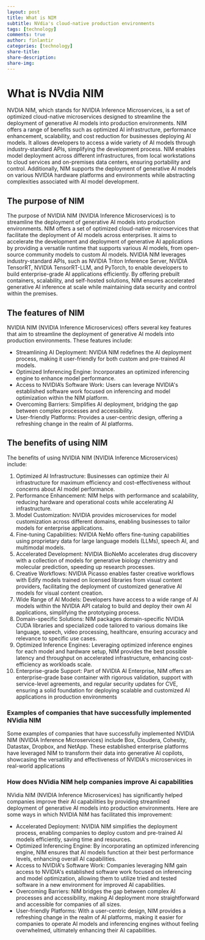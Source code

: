 ```yaml
---
layout: post
title: What is NIM
subtitle: NVdia's cloud-native production environments
tags: [technology]
comments: true
author: finlantir
categories: [technology]
share-title:
share-description:
share-img:
---
```




# What is NVdia NIM
NVDIA NIM, which stands for NVIDIA Inference Microservices, is a set of optimized cloud-native microservices designed to streamline the deployment of generative AI models into production environments. NIM offers a range of benefits such as optimized AI infrastructure, performance enhancement, scalability, and cost reduction for businesses deploying AI models. It allows developers to access a wide variety of AI models through industry-standard APIs, simplifying the development process. NIM enables model deployment across different infrastructures, from local workstations to cloud services and on-premises data centers, ensuring portability and control. Additionally, NIM supports the deployment of generative AI models on various NVIDIA hardware platforms and environments while abstracting complexities associated with AI model development.



## The purpose of NIM
The purpose of NVIDIA NIM (NVIDIA Inference Microservices) is to streamline the deployment of generative AI models into production environments. NIM offers a set of optimized cloud-native microservices that facilitate the deployment of AI models across enterprises. It aims to accelerate the development and deployment of generative AI applications by providing a versatile runtime that supports various AI models, from open-source community models to custom AI models. NVIDIA NIM leverages industry-standard APIs, such as NVIDIA Triton Inference Server, NVIDIA TensorRT, NVIDIA TensorRT-LLM, and PyTorch, to enable developers to build enterprise-grade AI applications efficiently. By offering prebuilt containers, scalability, and self-hosted solutions, NIM ensures accelerated generative AI inference at scale while maintaining data security and control within the premises.



## The features of NIM
NVIDIA NIM (NVIDIA Inference Microservices) offers several key features that aim to streamline the deployment of generative AI models into production environments. These features include:
- Streamlining AI Deployment: NVIDIA NIM redefines the AI deployment process, making it user-friendly for both custom and pre-trained AI models.
- Optimized Inferencing Engine: Incorporates an optimized inferencing engine to enhance model performance.
- Access to NVIDIA’s Software Work: Users can leverage NVIDIA's established software work focused on inferencing and model optimization within the NIM platform.
- Overcoming Barriers: Simplifies AI deployment, bridging the gap between complex processes and accessibility.
- User-friendly Platforms: Provides a user-centric design, offering a refreshing change in the realm of AI platforms.



## The benefits of using NIM
The benefits of using NVIDIA NIM (NVIDIA Inference Microservices) include:
1. Optimized AI Infrastructure: Businesses can optimize their AI infrastructure for maximum efficiency and cost-effectiveness without concerns about AI model performance.
2. Performance Enhancement: NIM helps with performance and scalability, reducing hardware and operational costs while accelerating AI infrastructure.
3. Model Customization: NVIDIA provides microservices for model customization across different domains, enabling businesses to tailor models for enterprise applications.
4. Fine-tuning Capabilities: NVIDIA NeMo offers fine-tuning capabilities using proprietary data for large language models (LLMs), speech AI, and multimodal models.
5. Accelerated Development: NVIDIA BioNeMo accelerates drug discovery with a collection of models for generative biology chemistry and molecular prediction, speeding up research processes.
6. Creative Workflows: NVIDIA Picasso enables faster creative workflows with Edify models trained on licensed libraries from visual content providers, facilitating the deployment of customized generative AI models for visual content creation.
7. Wide Range of AI Models: Developers have access to a wide range of AI models within the NVIDIA API catalog to build and deploy their own AI applications, simplifying the prototyping process.
8. Domain-specific Solutions: NIM packages domain-specific NVIDIA CUDA libraries and specialized code tailored to various domains like language, speech, video processing, healthcare, ensuring accuracy and relevance to specific use cases.
9. Optimized Inference Engines: Leveraging optimized inference engines for each model and hardware setup, NIM provides the best possible latency and throughput on accelerated infrastructure, enhancing cost-efficiency as workloads scale.
10. Enterprise-grade Support: Part of NVIDIA AI Enterprise, NIM offers an enterprise-grade base container with rigorous validation, support with service-level agreements, and regular security updates for CVE, ensuring a solid foundation for deploying scalable and customized AI applications in production environments




### Examples of companies that have successfully implemented NVidia NIM
Some examples of companies that have successfully implemented NVIDIA NIM (NVIDIA Inference Microservices) include Box, Cloudera, Cohesity, Datastax, Dropbox, and NetApp. These established enterprise platforms have leveraged NIM to transform their data into generative AI copilots, showcasing the versatility and effectiveness of NVIDIA's microservices in real-world applications



### How does NVidia NIM help companies improve Ai capabilities
NVidia NIM (NVIDIA Inference Microservices) has significantly helped companies improve their AI capabilities by providing streamlined deployment of generative AI models into production environments. Here are some ways in which NVIDIA NIM has facilitated this improvement:
- Accelerated Deployment: NVIDIA NIM simplifies the deployment process, enabling companies to deploy custom and pre-trained AI models efficiently, saving time and resources.
- Optimized Inferencing Engine: By incorporating an optimized inferencing engine, NIM ensures that AI models function at their best performance levels, enhancing overall AI capabilities.
- Access to NVIDIA's Software Work: Companies leveraging NIM gain access to NVIDIA's established software work focused on inferencing and model optimization, allowing them to utilize tried and tested software in a new environment for improved AI capabilities.
- Overcoming Barriers: NIM bridges the gap between complex AI processes and accessibility, making AI deployment more straightforward and accessible for companies of all sizes.
- User-friendly Platforms: With a user-centric design, NIM provides a refreshing change in the realm of AI platforms, making it easier for companies to operate AI models and inferencing engines without feeling overwhelmed, ultimately enhancing their AI capabilities. 